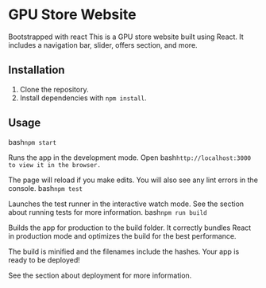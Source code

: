 # GPU Store Website
Bootstrapped with react
This is a GPU store website built using React. It includes a navigation bar, slider, offers section, and more.

## Installation

1. Clone the repository.
2. Install dependencies with `npm install`.

## Usage
bash```
npm start ```

Runs the app in the development mode.
Open bash```http://localhost:3000 to view it in the browser.```

The page will reload if you make edits.
You will also see any lint errors in the console.
bash```npm test```

Launches the test runner in the interactive watch mode.
See the section about running tests for more information.
bash```npm run build```

Builds the app for production to the build folder.
It correctly bundles React in production mode and optimizes the build for the best performance.

The build is minified and the filenames include the hashes.
Your app is ready to be deployed!

See the section about deployment for more information.

